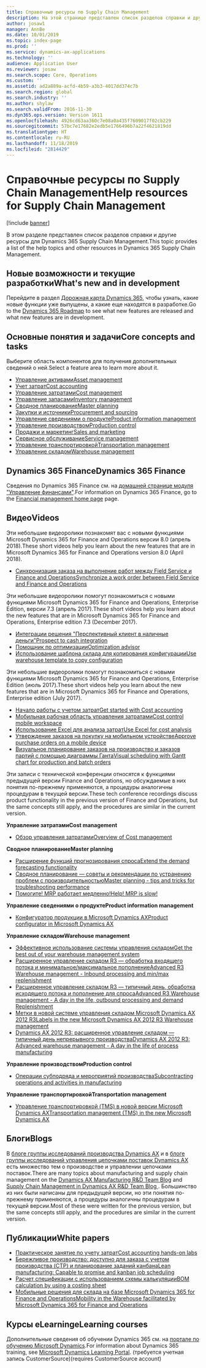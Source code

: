 ```yaml
---
title: Справочные ресурсы по Supply Chain Management
description: На этой странице представлен список разделов справки и другие ресурсы для функций Supply Chain Management.
author: josaw1
manager: AnnBe
ms.date: 10/01/2019
ms.topic: index-page
ms.prod: ''
ms.service: dynamics-ax-applications
ms.technology: ''
audience: Application User
ms.reviewer: josaw
ms.search.scope: Core, Operations
ms.custom: ''
ms.assetid: ad2a889a-acfd-4b59-a3b3-4017dd374c7b
ms.search.region: global
ms.search.industry: ''
ms.author: shylaw
ms.search.validFrom: 2016-11-30
ms.dyn365.ops.version: Version 1611
ms.openlocfilehash: 4926cd63aa360c7e08a0a435f7609017f02cb229
ms.sourcegitcommit: 57bc7e17682e2edb5e1766496b7a22f4621819dd
ms.translationtype: HT
ms.contentlocale: ru-RU
ms.lasthandoff: 11/18/2019
ms.locfileid: "2814429"
---
```

# <a name="help-resources-for-supply-chain-management"></a><span data-ttu-id="9c70e-103">Справочные ресурсы по Supply Chain Management</span><span class="sxs-lookup"><span data-stu-id="9c70e-103">Help resources for Supply Chain Management</span></span>

[!include [banner](includes/banner.md)]

<span data-ttu-id="9c70e-104">В этом разделе представлен список разделов справки и другие ресурсы для Dynamics 365 Supply Chain Management.</span><span class="sxs-lookup"><span data-stu-id="9c70e-104">This topic provides a list of the help topics and other resources in Dynamics 365 Supply Chain Management.</span></span> 

## <a name="whats-new-and-in-development"></a><span data-ttu-id="9c70e-105">Новые возможности и текущие разработки</span><span class="sxs-lookup"><span data-stu-id="9c70e-105">What's new and in development</span></span>
<span data-ttu-id="9c70e-106">Перейдите в раздел <a href="https://roadmap.dynamics.com/">Дорожная карта Dynamics 365</a>, чтобы узнать, какие новые функции уже выпущены, а какие еще находятся в разработке.</span><span class="sxs-lookup"><span data-stu-id="9c70e-106">Go to the <a href="https://roadmap.dynamics.com/">Dynamics 365 Roadmap</a> to see what new features are released and what new features are in development.</span></span> 

## <a name="core-concepts-and-tasks"></a><span data-ttu-id="9c70e-107">Основные понятия и задачи</span><span class="sxs-lookup"><span data-stu-id="9c70e-107">Core concepts and tasks</span></span>

<span data-ttu-id="9c70e-108">Выберите область компонентов для получения дополнительных сведений о ней.</span><span class="sxs-lookup"><span data-stu-id="9c70e-108">Select a feature area to learn more about it.</span></span>

- [<span data-ttu-id="9c70e-109">Управление активами</span><span class="sxs-lookup"><span data-stu-id="9c70e-109">Asset management</span></span>](asset-management/index.md)
- [<span data-ttu-id="9c70e-110">Учет затрат</span><span class="sxs-lookup"><span data-stu-id="9c70e-110">Cost accounting</span></span>](../finance/cost-accounting/cost-accounting-home-page.md)
- [<span data-ttu-id="9c70e-111">Управление затратами</span><span class="sxs-lookup"><span data-stu-id="9c70e-111">Cost management</span></span>](cost-management/cost-management-home-page.md)  
- [<span data-ttu-id="9c70e-112">Управление запасами</span><span class="sxs-lookup"><span data-stu-id="9c70e-112">Inventory management</span></span>](inventory/inventory-home-page.md)
- [<span data-ttu-id="9c70e-113">Сводное планирование</span><span class="sxs-lookup"><span data-stu-id="9c70e-113">Master planning</span></span>](master-planning/master-planning-home-page.md)
- [<span data-ttu-id="9c70e-114">Закупки и источники</span><span class="sxs-lookup"><span data-stu-id="9c70e-114">Procurement and sourcing</span></span>](procurement/procurement-sourcing-overview.md)
- [<span data-ttu-id="9c70e-115">Управление сведениями о продукте</span><span class="sxs-lookup"><span data-stu-id="9c70e-115">Product information management</span></span>](pim/product-information.md)
- [<span data-ttu-id="9c70e-116">Управление производством</span><span class="sxs-lookup"><span data-stu-id="9c70e-116">Production control</span></span>](production-control/production-process-overview.md)
- [<span data-ttu-id="9c70e-117">Продажи и маркетинг</span><span class="sxs-lookup"><span data-stu-id="9c70e-117">Sales and marketing</span></span>](sales-marketing/overview-sales-marketing.md)
- [<span data-ttu-id="9c70e-118">Сервисное обслуживание</span><span class="sxs-lookup"><span data-stu-id="9c70e-118">Service management</span></span>](service-management/service-management-home-page.md)
- [<span data-ttu-id="9c70e-119">Управление транспортировкой</span><span class="sxs-lookup"><span data-stu-id="9c70e-119">Transportation management</span></span>](transportation/transportation-management-overview.md)
- [<span data-ttu-id="9c70e-120">Управление складом</span><span class="sxs-lookup"><span data-stu-id="9c70e-120">Warehouse management</span></span>](warehousing/warehouse-configuration.md)

## <a name="dynamics-365-finance"></a><span data-ttu-id="9c70e-121">Dynamics 365 Finance</span><span class="sxs-lookup"><span data-stu-id="9c70e-121">Dynamics 365 Finance</span></span>

<span data-ttu-id="9c70e-122">Сведения по Dynamics 365 Finance см. на [домашней странице модуля "Управление финансами"](../finance/index.md).</span><span class="sxs-lookup"><span data-stu-id="9c70e-122">For information on Dynamics 365 Finance, go to the [Financial management home page](../finance/index.md) page.</span></span>

## <a name="videos"></a><span data-ttu-id="9c70e-123">Видео</span><span class="sxs-lookup"><span data-stu-id="9c70e-123">Videos</span></span>

<span data-ttu-id="9c70e-124">Эти небольшие видеоролики познакомят вас с новыми функциями Microsoft Dynamics 365 for Finance and Operations версии 8.0 (апрель 2018).</span><span class="sxs-lookup"><span data-stu-id="9c70e-124">These short videos help you learn about the new features that are in Microsoft Dynamics 365 for Finance and Operations version 8.0 (April 2018).</span></span>

- [<span data-ttu-id="9c70e-125">Синхронизация заказа на выполнение работ между Field Service и Finance and Operations</span><span class="sxs-lookup"><span data-stu-id="9c70e-125">Synchronize a work order between Field Service and Finance and Operations</span></span>](https://youtu.be/hAB4TDVMjxU)

<span data-ttu-id="9c70e-126">Эти небольшие видеоролики помогут познакомиться с новыми функциями Microsoft Dynamics 365 for Finance and Operations, Enterprise Edition, версии 7.3 (апрель 2017).</span><span class="sxs-lookup"><span data-stu-id="9c70e-126">These short videos help you learn about the new features that are in Microsoft Dynamics 365 for Finance and Operations, Enterprise edition 7.3 (December 2017).</span></span>

-  [<span data-ttu-id="9c70e-127">Интеграции решения "Перспективный клиент в наличные деньги"</span><span class="sxs-lookup"><span data-stu-id="9c70e-127">Prospect to cash integration</span></span>](https://youtu.be/AVV9x5x-XCg) 
-  [<span data-ttu-id="9c70e-128">Помощник по оптимизации</span><span class="sxs-lookup"><span data-stu-id="9c70e-128">Optimization advisor</span></span>](https://www.youtube.com/watch?v=MRsAzgFCUSQ&t=4s)
-  [<span data-ttu-id="9c70e-129">Использование шаблона склада для копирования конфигурации</span><span class="sxs-lookup"><span data-stu-id="9c70e-129">Use warehouse template to copy configuration</span></span>](https://www.youtube.com/watch?v=K2WIfFlqJYs&feature=youtu.be)

<span data-ttu-id="9c70e-130">Эти небольшие видеоролики помогут познакомиться с новыми функциями Microsoft Dynamics 365 for Finance and Operations, Enterprise Edition (июль 2017).</span><span class="sxs-lookup"><span data-stu-id="9c70e-130">These short videos help you learn about the new features that are in Microsoft Dynamics 365 for Finance and Operations, Enterprise edition (July 2017).</span></span>

-  [<span data-ttu-id="9c70e-131">Начало работы с учетом затрат</span><span class="sxs-lookup"><span data-stu-id="9c70e-131">Get started with Cost accounting</span></span>](https://youtu.be/1pUDtJQZ8FU)
-  [<span data-ttu-id="9c70e-132">Мобильная рабочая область управления затратами</span><span class="sxs-lookup"><span data-stu-id="9c70e-132">Cost control mobile workspace</span></span>](https://youtu.be/imsuTg8rUVk)
-  [<span data-ttu-id="9c70e-133">Использование Excel для анализа затрат</span><span class="sxs-lookup"><span data-stu-id="9c70e-133">Use Excel for cost analysis</span></span>](https://youtu.be/-HKHYdClvx8)
-  [<span data-ttu-id="9c70e-134">Утверждение заказов на покупку на мобильном устройстве</span><span class="sxs-lookup"><span data-stu-id="9c70e-134">Approve purchase orders on a mobile device</span></span>](https://youtu.be/gZ-gOlJe7H8)
-  [<span data-ttu-id="9c70e-135">Визуальное планирование заказов на производство и заказов партий с помощью диаграммы Ганта</span><span class="sxs-lookup"><span data-stu-id="9c70e-135">Visual scheduling with Gantt chart for production and batch orders</span></span>](https://youtu.be/BtbuShkGj4I)

<span data-ttu-id="9c70e-136">Эти записи с технической конференции относятся к функциями предыдущей версии Finance and Operations, но обсуждаемые в них понятия по-прежнему применяются, а процедуры аналогичны процедурам в текущей версии.</span><span class="sxs-lookup"><span data-stu-id="9c70e-136">These tech conference recordings discuss product functionality in the previous version of Finance and Operations, but the same concepts still apply, and the procedures are similar in the current version.</span></span> 

<span data-ttu-id="9c70e-137">**Управление затратами**</span><span class="sxs-lookup"><span data-stu-id="9c70e-137">**Cost management**</span></span>

-  [<span data-ttu-id="9c70e-138">Обзор управления затратами</span><span class="sxs-lookup"><span data-stu-id="9c70e-138">Overview of Cost management</span></span>](https://www.youtube.com/watch?v=vXzlC-mOBcg&feature=youtu.be)

<span data-ttu-id="9c70e-139">**Сводное планирование**</span><span class="sxs-lookup"><span data-stu-id="9c70e-139">**Master planning**</span></span>

-  [<span data-ttu-id="9c70e-140">Расширение функций прогнозирования спроса</span><span class="sxs-lookup"><span data-stu-id="9c70e-140">Extend the demand forecasting functionality</span></span>](https://www.youtube.com/watch?v=4OIKIXLiNjI&feature=youtu.be)
-  [<span data-ttu-id="9c70e-141">Сводное планирование — советы и рекомендации по устранению проблем с производительностью</span><span class="sxs-lookup"><span data-stu-id="9c70e-141">Master planning - tips and tricks for troubleshooting performance</span></span>](https://youtu.be/7v8BPmEs9Dg)
-  [<span data-ttu-id="9c70e-142">Помогите! MRP работает медленно!</span><span class="sxs-lookup"><span data-stu-id="9c70e-142">Help! MRP is slow!</span></span>](https://youtu.be/RLXybx20B5o)

<span data-ttu-id="9c70e-143">**Управление сведениями о продукте**</span><span class="sxs-lookup"><span data-stu-id="9c70e-143">**Product information management**</span></span>

-  [<span data-ttu-id="9c70e-144">Конфигуратор продукции в Microsoft Dynamics AX</span><span class="sxs-lookup"><span data-stu-id="9c70e-144">Product configurator in Microsoft Dynamics AX</span></span>](https://youtu.be/zotrj3SbCl4)

<span data-ttu-id="9c70e-145">**Управление складом**</span><span class="sxs-lookup"><span data-stu-id="9c70e-145">**Warehouse management**</span></span> 

<!---  [Process inbound ASNs in Warehouse management](https://mix.office.com/watch/wpf78tr7rjuh)-->  
-  [<span data-ttu-id="9c70e-146">Эффективное использование системы управления складом</span><span class="sxs-lookup"><span data-stu-id="9c70e-146">Get the best out of your warehouse management system</span></span>](https://www.youtube.com/watch?v=--_didmZKHo&t=10s)
-  [<span data-ttu-id="9c70e-147">Расширенное управление складом R3 — обработка входящего потока и минимальное/максимальное пополнение</span><span class="sxs-lookup"><span data-stu-id="9c70e-147">Advanced R3 Warehouse management - Inbound processing and min/max replenishment</span></span>](https://www.youtube.com/watch?v=z5_V5Eqlf5M&t=48s)
-  [<span data-ttu-id="9c70e-148">Расширенное управление складом R3 — типичный день, обработка исходящего потока и пополнение для спроса</span><span class="sxs-lookup"><span data-stu-id="9c70e-148">Advanced R3 Warehouse management - A day in the life, outbound processing and demand Replenishment</span></span>](https://youtu.be/Og0gLlVp7jA)
-  [<span data-ttu-id="9c70e-149">Метки в новой системе управления складом Microsoft Dynamics AX 2012 R3</span><span class="sxs-lookup"><span data-stu-id="9c70e-149">Labels in the new Microsoft Dynamics AX 2012 R3 Warehouse management</span></span>](https://youtu.be/5w1MngVchBA)
-  [<span data-ttu-id="9c70e-150">Dynamics AX 2012 R3: расширенное управление складом — типичный день непрерывного производства</span><span class="sxs-lookup"><span data-stu-id="9c70e-150">Dynamics AX 2012 R3: Advanced warehouse management - A day in the life of process manufacturing</span></span>](https://www.youtube.com/embed/QUxXUrN-7n4)

<span data-ttu-id="9c70e-151">**Управление производством**</span><span class="sxs-lookup"><span data-stu-id="9c70e-151">**Production control**</span></span>

-  [<span data-ttu-id="9c70e-152">Операции субподряда и мероприятий производства</span><span class="sxs-lookup"><span data-stu-id="9c70e-152">Subcontracting operations and activities in manufacturing</span></span>](https://youtu.be/y1jrd3A_k70)

<span data-ttu-id="9c70e-153">**Управление транспортировкой**</span><span class="sxs-lookup"><span data-stu-id="9c70e-153">**Transportation management**</span></span>

-  [<span data-ttu-id="9c70e-154">Управление транспортировкой (TMS) в новой версии Microsoft Dynamics AX</span><span class="sxs-lookup"><span data-stu-id="9c70e-154">Transportation management (TMS) in the new Microsoft Dynamics AX</span></span>](https://youtu.be/jgmTgJIgEFQ)

## <a name="blogs"></a><span data-ttu-id="9c70e-155">Блоги</span><span class="sxs-lookup"><span data-stu-id="9c70e-155">Blogs</span></span>
<span data-ttu-id="9c70e-156">В <a href="https://blogs.msdn.microsoft.com/axmfg/">блоге группы исследований производства Dynamics AX</a> и в <a href="https://blogs.msdn.microsoft.com/dynamicsaxscm/">блоге группы исследований управления цепочками поставок Dynamics AX</a> есть множество тем о производстве и управлении цепочками поставок.</span><span class="sxs-lookup"><span data-stu-id="9c70e-156">There are many topics about manufacturing and supply chain management on the <a href="https://blogs.msdn.microsoft.com/axmfg/">Dynamics AX Manufacturing R&D Team Blog</a> and <a href="https://blogs.msdn.microsoft.com/dynamicsaxscm/">Supply Chain Management in Dynamics AX R&D Team Blog </a>.</span></span> <span data-ttu-id="9c70e-157">Большинство из них были написаны для предыдущей версии, но эти понятия по-прежнему применяются, а процедуры аналогичны процедурам в текущей версии.</span><span class="sxs-lookup"><span data-stu-id="9c70e-157">Most of these were written for the previous version, but the same concepts still apply, and the procedures are similar in the current version.</span></span> 

## <a name="white-papers"></a><span data-ttu-id="9c70e-158">Публикации</span><span class="sxs-lookup"><span data-stu-id="9c70e-158">White papers</span></span>
-  <span data-ttu-id="9c70e-159"><a href="https://mbs.microsoft.com/customersource/northamerica/AX/learning/documentation/white-papers/msd365optgtstcostacc/">Практическое занятие по учету затрат</a></span><span class="sxs-lookup"><span data-stu-id="9c70e-159"><a href="https://mbs.microsoft.com/customersource/northamerica/AX/learning/documentation/white-papers/msd365optgtstcostacc/">Cost accounting hands-on labs</a></span></span> 
-  <span data-ttu-id="9c70e-160"><a href="https://mbs.microsoft.com/customersource/northamerica/AX/learning/documentation/white-papers/leanmanufkanban365opt/">Бережливое производство: доступно для заказа с учетом производства (CTP) и планирование заданий канбана</a></span><span class="sxs-lookup"><span data-stu-id="9c70e-160"><a href="https://mbs.microsoft.com/customersource/northamerica/AX/learning/documentation/white-papers/leanmanufkanban365opt/">Lean manufacturing: Capable to promise and kanban job scheduling</a></span></span> 
-  <span data-ttu-id="9c70e-161"><a href="https://mbs.microsoft.com/customersource/northamerica/AX/learning/documentation/white-papers/365operationsbomcalsheet/">Расчет спецификации с использованием схемы калькуляции</a></span><span class="sxs-lookup"><span data-stu-id="9c70e-161"><a href="https://mbs.microsoft.com/customersource/northamerica/AX/learning/documentation/white-papers/365operationsbomcalsheet/">BOM calculation by using a costing sheet</a></span></span>
-  <span data-ttu-id="9c70e-162"><a href="https://mbs.microsoft.com/customersource/northamerica/365Enterprise/learning/documentation/white-papers/MobilityWarehouse/">Мобильные решения для склада на базе Microsoft Dynamics 365 for Finance and Operations</a></span><span class="sxs-lookup"><span data-stu-id="9c70e-162"><a href="https://mbs.microsoft.com/customersource/northamerica/365Enterprise/learning/documentation/white-papers/MobilityWarehouse/">Mobility in the Warehouse facilitated by Microsoft Dynamics 365 for Finance and Operations</a></span></span>

## <a name="elearning-courses"></a><span data-ttu-id="9c70e-163">Курсы eLearning</span><span class="sxs-lookup"><span data-stu-id="9c70e-163">eLearning courses</span></span>
<span data-ttu-id="9c70e-164">Дополнительные сведения об обучении Dynamics 365 см. на <a href="https://mbspartner.microsoft.com/AX/LearningPlans/"> портале по обучению Microsoft Dynamics</a>.</span><span class="sxs-lookup"><span data-stu-id="9c70e-164">For information about Dynamics 365 training, see <a href="https://mbspartner.microsoft.com/AX/LearningPlans/"> Microsoft Dynamics Learning Portal</a>.</span></span> <span data-ttu-id="9c70e-165">(требуется учетная запись CustomerSource)</span><span class="sxs-lookup"><span data-stu-id="9c70e-165">(requires CustomerSource account)</span></span> 


